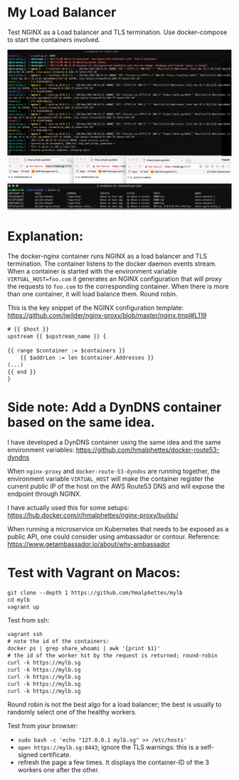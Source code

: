My Load Balancer
================

Test NGINX as a Load balancer and TLS termination.
Use docker-compose to start the containers involved.

![mylb-in-action](mylb-in-action.png?raw=true)

Explanation:
============
The docker-nginx container runs NGINX as a load balancer and TLS termination.
The container listens to the docker daemon events stream.
When a container is started with the environment variable `VIRTUAL_HOST=foo.com` it generates an NGINX configuration that will proxy the requests to `foo.com` to the corresponding container.
When there is more than one container, it will load balance them. Round robin.

This is the key snippet of the NGINX configuration template:
https://github.com/jwilder/nginx-proxy/blob/master/nginx.tmpl#L119
```
# {{ $host }}
upstream {{ $upstream_name }} {

{{ range $container := $containers }}
	{{ $addrLen := len $container.Addresses }}
(...)
{{ end }}
}
```

Side note: Add a DynDNS container based on the same idea.
==========================================================
I have developed a DynDNS container using the same idea and the same environment variables: https://github.com/hmalphettes/docker-route53-dyndns

When `nginx-proxy` and `docker-route-53-dyndns` are running together, the environment variable `VIRTUAL_HOST` will make the container register the current public IP of the host on the AWS Route53 DNS and will expose the endpoint through NGINX.

I have actually used this for some setups: https://hub.docker.com/r/hmalphettes/nginx-proxy/builds/

When running a microservice on Kubernetes that needs to be exposed as a public API, one could consider using ambassador or contour.
Reference: https://www.getambassador.io/about/why-ambassador

Test with Vagrant on Macos:
===========================
```
git clone --depth 1 https://github.com/hmalphettes/mylb
cd mylb
vagrant up
```

Test from ssh:
```
vagrant ssh
# note the id of the containers:
docker ps | grep share_whoami | awk '{print $1}'
# the id of the worker hit by the request is returned; round-robin
curl -k https://mylb.sg
curl -k https://mylb.sg
curl -k https://mylb.sg
curl -k https://mylb.sg
curl -k https://mylb.sg
```
Round robin is not the best algo for a load balancer; the best is usually to randomly select one of the healthy workers.

Test from your browser:
- `sudo bash -c 'echo "127.0.0.1 mylb.sg" >> /etc/hosts'`
- `open https://mylb.sg:8443`; ignore the TLS warnings: this is a self-signed certificate.
- refresh the page a few times. It displays the container-ID of the 3 workers one after the other.



